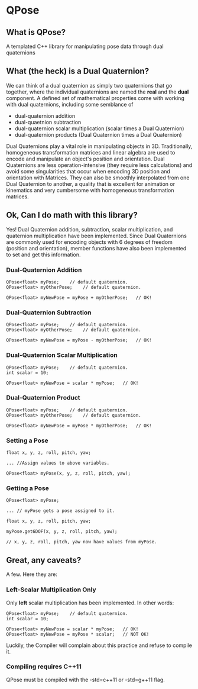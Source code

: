 QPose
=====


## What is QPose?
A templated C++ library for manipulating pose data through dual quaternions

## What (the heck) is a Dual Quaternion? 
We can think of a dual quaternion as simply two quaternions that go together, 
where the individual quaternions are named the __real__ and the __dual__
component. A defined set of mathematical properties
come with working with dual quaternions, including some semblance of 
 * dual-quaternion addition
 * dual-quaetnion subtraction
 * dual-quaternion scalar multiplication (scalar times a Dual Quaternion)
 * dual-quaternion products (Dual Quaternion times a Dual Quaternion)
 
Dual Quaternions play a vital role in manipulating objects in 3D. 
Traditionally, homogeneous transformation matrices and linear algebra are used 
to encode and 
manipulate an object's position and orientation. Dual Quaternions are less 
operation-intensive (they require less calculations) and avoid some 
singularities that occur when encoding 3D position and orientation with 
Matrices. They can also be smoothly interpolated from one Dual Quaternion to 
another, a quality that is excellent for animation or kinematics and very 
cumbersome with homogeneous transformation matrices.

## Ok, Can I do math with this library?
Yes! Dual Quaternion addition, subtraction, scalar multiplication, and 
quaternion multiplication have been implemented. Since Dual Quaternions are 
commonly used for encoding objects with 6 degrees of freedom (position and 
orientation), member functions have also been implemented to set and get this 
information.

### Dual-Quaternion Addition

    QPose<float> myPose;    // default quaternion.
    QPose<float> myOtherPose;    // default quaternion.
    
    QPose<float> myNewPose = myPose + myOtherPose;   // OK!
    
### Dual-Quaternion Subtraction

    QPose<float> myPose;    // default quaternion.
    QPose<float> myOtherPose;    // default quaternion.
    
    QPose<float> myNewPose = myPose - myOtherPose;   // OK!
    
### Dual-Quaternion Scalar Multiplication

    QPose<float> myPose;    // default quaternion.
    int scalar = 10;
    
    QPose<float> myNewPose = scalar * myPose;   // OK!
    
### Dual-Quaternion Product 

    QPose<float> myPose;    // default quaternion.
    QPose<float> myOtherPose;    // default quaternion.
    
    QPose<float> myNewPose = myPose * myOtherPose;   // OK!


### Setting a Pose  
     
    float x, y, z, roll, pitch, yaw;

    ... //Assign values to above variables.

    QPose<float> myPose(x, y, z, roll, pitch, yaw);
    

### Getting a Pose  
     
    QPose<float> myPose;
    
    ... // myPose gets a pose assigned to it.

    float x, y, z, roll, pitch, yaw;
    
    myPose.get6DOF(x, y, z, roll, pitch, yaw);

    // x, y, z, roll, pitch, yaw now have values from myPose.
    

## Great, any caveats?
A few. Here they are:

### Left-Scalar Multiplication Only
Only __left__ scalar multiplication has been implemented. In other words:

    QPose<float> myPose;    // default quaternion.
    int scalar = 10;
    
    QPose<float> myNewPose = scalar * myPose;   // OK!
    QPose<float> myNewPose = myPose * scalar;   // NOT OK!
    
Luckily, the Compiler will complain about this practice and refuse to compile 
it.

### Compiling requires C++11
QPose must be compiled with the -std=c++11 or -std=g++11 flag.
